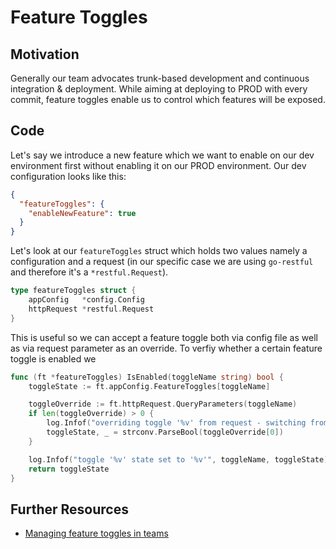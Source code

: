 # Feature Toggles

## Motivation
Generally our team advocates trunk-based development and continuous integration & deployment. While aiming at deploying to PROD with every commit, feature toggles enable us to control which features will be exposed. 

## Code

Let's say we introduce a new feature which we want to enable on our dev environment first without enabling it on our PROD environment. 
Our dev configuration looks like this: 

```json
{
  "featureToggles": {
    "enableNewFeature": true
  }
}

```

Let's look at our `featureToggles` struct which holds two values namely a configuration and a request (in our specific case we are using `go-restful` and therefore it's a `*restful.Request`).  

```go
type featureToggles struct {
    appConfig   *config.Config
    httpRequest *restful.Request
}
```

This is useful so we can accept a feature toggle both via config file as well as via request parameter as an override.
To verfiy whether a certain feature toggle is enabled we 

```go
func (ft *featureToggles) IsEnabled(toggleName string) bool {
	toggleState := ft.appConfig.FeatureToggles[toggleName]

	toggleOverride := ft.httpRequest.QueryParameters(toggleName)
	if len(toggleOverride) > 0 {
		log.Infof("overriding toggle '%v' from request - switching from '%v' to '%v'", toggleName, toggleState, toggleOverride[0])
		toggleState, _ = strconv.ParseBool(toggleOverride[0])
	}

	log.Infof("toggle '%v' state set to '%v'", toggleName, toggleState)
	return toggleState
}
```


## Further Resources
* [Managing feature toggles in teams](https://www.thoughtworks.com/insights/blog/managing-feature-toggles-teams)
